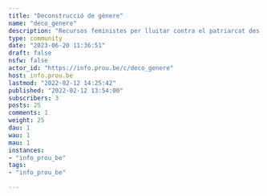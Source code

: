 ```yaml
---
title: "Deconstrucció de gènere" 
name: "deco_genere"
description: "Recursos feministes per lluitar contra el patriarcat des de tots els costatsDebat i bilioteca sobre masculinitats, rols i desigualtats de gènere i identitats i expressions de gènere dissidents-----Imatge de [Coding Rights](https://chupadados.codingrights.org/gendered-targeted-ads/)"
type: community
date: "2023-06-20 11:36:51"
draft: false
nsfw: false
actor_id: "https://info.prou.be/c/deco_genere"
host: info.prou.be
lastmod: "2022-02-12 14:25:42"
published: "2022-02-12 13:54:00"
subscribers: 3
posts: 25
comments: 1
weight: 25
dau: 1
wau: 1
mau: 1
instances:
- "info_prou_be"
tags: 
- "info_prou_be"

---
```

